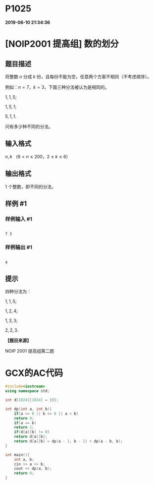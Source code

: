 
# P1025

**2019-06-10 21:34:36**
    
# [NOIP2001 提高组] 数的划分

## 题目描述

将整数 $n$ 分成 $k$ 份，且每份不能为空，任意两个方案不相同（不考虑顺序）。

例如：$n=7$，$k=3$，下面三种分法被认为是相同的。

$1,1,5$;   
$1,5,1$;   
$5,1,1$.

问有多少种不同的分法。

## 输入格式

$n,k$ （$6<n \le 200$，$2  \le k  \le  6$）

## 输出格式

$1$ 个整数，即不同的分法。

## 样例 #1

### 样例输入 #1

```
7 3
```

### 样例输出 #1

```
4
```

## 提示

四种分法为：  
$1,1,5$;  
$1,2,4$;  
$1,3,3$;  
$2,2,3$.

**【题目来源】**

NOIP 2001 提高组第二题

# GCX的AC代码
```cpp
#include<iostream>
using namespace std;

int d[1024][1024] = {0};

int dp(int a, int b){
    if(a <= 0 || b <= 0 || a < b)
	return 0;
    if(a == b)
	return 1;
    if(d[a][b] != 0)
	return d[a][b];
    return d[a][b] = dp(a - 1, b - 1) + dp(a - b, b);
}

int main(){
    int a, b;
    cin >> a >> b;
    cout << dp(a, b);
    return 0;
}

```

